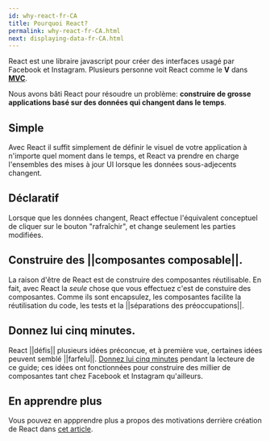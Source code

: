 ```yaml
---
id: why-react-fr-CA
title: Pourquoi React?
permalink: why-react-fr-CA.html
next: displaying-data-fr-CA.html
---
```

React est une libraire javascript pour créer des interfaces usagé par Facebook et Instagram. Plusieurs personne voit React comme le **V** dans **[MVC](https://fr.wikipedia.org/wiki/Mod%C3%A8le-vue-contr%C3%B4leur)**.

Nous avons bâti React pour résoudre un problème: **construire de grosse applications basé sur des données qui changent dans le temps**.

## Simple

Avec React il suffit simplement de définir le visuel de votre application à n'importe quel moment dans le temps, et React va prendre en charge l'ensembles des mises à jour UI lorsque les données sous-adjecents changent.

## Déclaratif

Lorsque que les données changent, React effectue l'équivalent conceptuel de cliquer sur le bouton "rafraîchir", et change seulement les parties modifiées.

## Construire des ||composantes composable||.

La raison d'être de React est de construire des composantes réutilisable. En fait, avec React la *seule* chose que vous effectuez c'est de constuire des composantes. Comme ils sont encapsulez, les composantes facilite la réutilisation du code, les tests et la ||séparations des préoccupations||. 

## Donnez lui cinq minutes.

React ||défis|| plusieurs idées préconcue, et à première vue, certaines idées peuvent semblé ||farfelu||. [Donnez lui cinq minutes](https://signalvnoise.com/posts/3124-give-it-five-minutes) pendant la lecteure de ce guide; ces idées ont fonctionnées pour construire des millier de composantes tant chez Facebook et Instagram qu'ailleurs. 

## En apprendre plus

Vous pouvez en appprendre plus a propos des motivations derrière création de React dans [cet article](/react/blog/2013/06/05/why-react.html).

